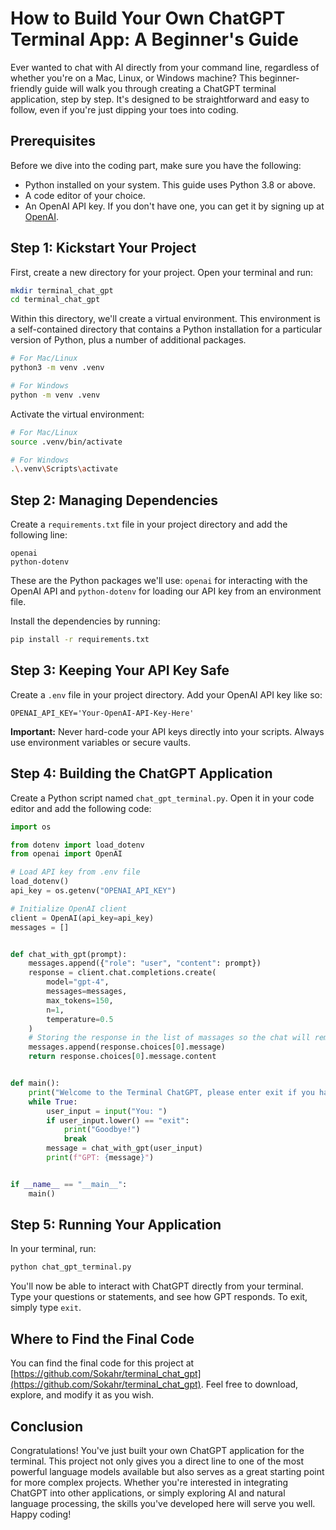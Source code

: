 # How to Build Your Own ChatGPT Terminal App: A Beginner's Guide

Ever wanted to chat with AI directly from your command line,
regardless of whether you're on a Mac, Linux, or Windows machine?
This beginner-friendly guide will walk you through creating a ChatGPT terminal application, step by step.
It's designed to be straightforward and easy to follow, even if you're just dipping your toes into coding.

## Prerequisites

Before we dive into the coding part, make sure you have the following:
- Python installed on your system. This guide uses Python 3.8 or above.
- A code editor of your choice.
- An OpenAI API key. If you don't have one, you can get it by signing up at [OpenAI](https://openai.com/api/).

## Step 1: Kickstart Your Project

First, create a new directory for your project. Open your terminal and run:

```bash
mkdir terminal_chat_gpt
cd terminal_chat_gpt
```

Within this directory, we'll create a virtual environment. 
This environment is a self-contained directory that contains a Python installation for a particular version of Python, 
plus a number of additional packages.

```bash
# For Mac/Linux
python3 -m venv .venv

# For Windows
python -m venv .venv
```

Activate the virtual environment:

```bash
# For Mac/Linux
source .venv/bin/activate

# For Windows
.\.venv\Scripts\activate
```

## Step 2: Managing Dependencies

Create a `requirements.txt` file in your project directory and add the following line:

```
openai
python-dotenv
```

These are the Python packages we'll use: `openai` for interacting with the OpenAI API and `python-dotenv` for loading
our API key from an environment file.

Install the dependencies by running:

```bash
pip install -r requirements.txt
```

## Step 3: Keeping Your API Key Safe

Create a `.env` file in your project directory. Add your OpenAI API key like so:

```
OPENAI_API_KEY='Your-OpenAI-API-Key-Here'
```

**Important:** Never hard-code your API keys directly into your scripts. Always use environment variables or secure vaults.

## Step 4: Building the ChatGPT Application

Create a Python script named `chat_gpt_terminal.py`. Open it in your code editor and add the following code:

```python
import os

from dotenv import load_dotenv
from openai import OpenAI

# Load API key from .env file
load_dotenv()
api_key = os.getenv("OPENAI_API_KEY")

# Initialize OpenAI client
client = OpenAI(api_key=api_key)
messages = []


def chat_with_gpt(prompt):
    messages.append({"role": "user", "content": prompt})
    response = client.chat.completions.create(
        model="gpt-4",
        messages=messages,
        max_tokens=150,
        n=1,
        temperature=0.5
    )
    # Storing the response in the list of massages so the chat will remember what was said in the conversation before.
    messages.append(response.choices[0].message)
    return response.choices[0].message.content


def main():
    print("Welcome to the Terminal ChatGPT, please enter exit if you had enough!")
    while True:
        user_input = input("You: ")
        if user_input.lower() == "exit":
            print("Goodbye!")
            break
        message = chat_with_gpt(user_input)
        print(f"GPT: {message}")


if __name__ == "__main__":
    main()

```

## Step 5: Running Your Application

In your terminal, run:

```bash
python chat_gpt_terminal.py
```

You'll now be able to interact with ChatGPT directly from your terminal.
Type your questions or statements, and see how GPT responds.
To exit, simply type `exit`.

## Where to Find the Final Code

You can find the final code for this project at [https://github.com/Sokahr/terminal_chat_gpt](https://github.com/Sokahr/terminal_chat_gpt).
Feel free to download, explore, and modify it as you wish.

## Conclusion

Congratulations!
You've just built your own ChatGPT application for the terminal. 
This project not only gives you a direct line to one of the most powerful language models available
but also serves as a great starting point for more complex projects. 
Whether you're interested in integrating ChatGPT into other applications,
or simply exploring AI and natural language processing, the skills you've developed here will serve you well. 
Happy coding!
